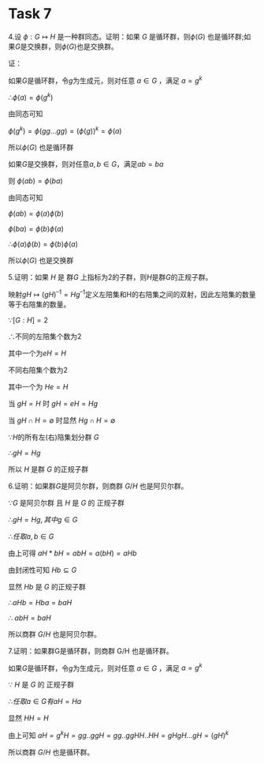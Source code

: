 # Task 7

4.设 $ϕ : G↦H$ 是一种群同态。证明：如果 $G$ 是循环群，则$ϕ(G)$ 也是循环群;如果$G$是交换群，则$ϕ(G)$也是交换群。

证：

如果$G$是循环群，令$g$为生成元，则对任意 $a ∈ G$ ，满足 $a = g^k$

$∴ϕ(a) = ϕ(g^k)$

由同态可知

$ϕ(g^k) = ϕ(gg...gg) = (ϕ(g))^k = ϕ(a)$

所以$ϕ(G)$ 也是循环群

如果$G$是交换群，则对任意$a,b ∈ G$，满足$ab=ba$

则 $ϕ(ab) = ϕ(ba)$

由同态可知

$ϕ(ab) = ϕ(a)ϕ(b)$

$ϕ(ba) = ϕ(b)ϕ(a)$

$∴ ϕ(a)ϕ(b) = ϕ(b)ϕ(a)$

所以$ϕ(G)$ 也是交换群

5.证明：如果 $H$ 是 群$G$ 上指标为2的子群，则$H$是群$G$的正规子群。

映射$gH↦(gH)^{–1} = Hg^{–1}$定义左陪集和H的右陪集之间的双射，因此左陪集的数量等于右陪集的数量。

$∵[G : H] = 2$

$∴$不同的左陪集个数为2

其中一个为$eH = H$

不同右陪集个数为2

其中一个为 $He = H$

当 $gH = H$ 时 $gH = eH = Hg$

当 $gH ∩ H = ∅$ 时显然 $Hg ∩ H = ∅$

$∵ H$的所有左(右)陪集划分群 $G$

$∴ gH = Hg$

所以 $H$ 是群 $G$ 的正规子群

6.证明：如果群$G$是阿贝尔群，则商群 $G/H$ 也是阿贝尔群。

$∵ G$ 是阿贝尔群 且 $H$ 是 $G$ 的 正规子群

$∴ gH = Hg , 其中 g ∈ G$

$∴任取 a,b ∈ G$

由上可得 $aH*bH = abH = a(bH) = aHb$ 

由封闭性可知 $Hb ⊆ G$

显然 $Hb$ 是 $G$   的正规子群

$∴ aHb = Hba = baH$

∴ $abH = baH$

 所以商群 $G/H$ 也是阿贝尔群。

7.证明：如果群G是循环群，则商群 G/H 也是循环群。

 如果$G$是循环群，令$g$为生成元，则对任意 $a ∈ G$ ，满足 $a = g^k$

∵  $H$ 是 $G$ 的 正规子群

$∴ 任取 a ∈ G 有 aH = Ha$

显然 $HH = H$ 

由上可知 $aH = g^kH =  gg..ggH = gg..ggHH..HH = gHgH...gH = (gH)^k$

所以商群 $G/H$ 也是循环群。